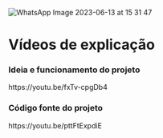 ![WhatsApp Image 2023-06-13 at 15 31 47](https://github.com/Yvessrib/BiblioTech/assets/102707257/1bd482ce-c607-42e3-9d38-ff845115a131)

<h1>Vídeos de explicação</h1>
<h3>Ideia e funcionamento do projeto</h3>
<p>https://youtu.be/fxTv-cpgDb4</p>
<h3>Código fonte do projeto</h3>
<p>https://youtu.be/pttFtExpdiE</p>
